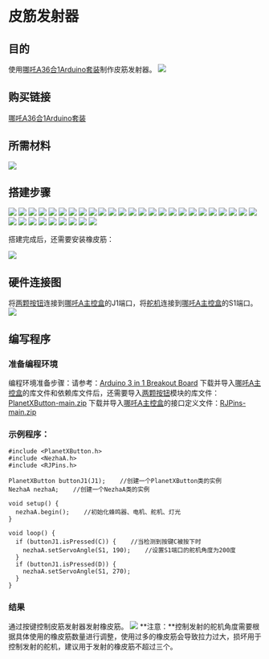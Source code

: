 # 皮筋发射器

## 目的

使用[哪吒A36合1Arduino套装](https://www.elecfreaks.com/elecfreaks-nezha-a-inventor-s-kit-for-arduino.html)制作皮筋发射器。
![](./images/neza-a-case-01-01.png)

## 购买链接

[哪吒A36合1Arduino套装](https://www.elecfreaks.com/elecfreaks-nezha-a-inventor-s-kit-for-arduino.html)

## 所需材料

![](./images/neza-a-case-01-02.png)

## 搭建步骤

![](./images/neza-a-step-01-01.png)
![](./images/neza-a-step-01-02.png)
![](./images/neza-a-step-01-03.png)
![](./images/neza-a-step-01-04.png)
![](./images/neza-a-step-01-05.png)
![](./images/neza-a-step-01-06.png)
![](./images/neza-a-step-01-07.png)
![](./images/neza-a-step-01-08.png)
![](./images/neza-a-step-01-09.png)
![](./images/neza-a-step-01-10.png)
![](./images/neza-a-step-01-11.png)
![](./images/neza-a-step-01-12.png)
![](./images/neza-a-step-01-13.png)
![](./images/neza-a-step-01-14.png)
![](./images/neza-a-step-01-15.png)
![](./images/neza-a-step-01-16.png)
![](./images/neza-a-step-01-17.png)
![](./images/neza-a-step-01-18.png)
![](./images/neza-a-step-01-19.png)
![](./images/neza-a-step-01-20.png)
![](./images/neza-a-step-01-21.png)
![](./images/neza-a-step-01-22.png)
![](./images/neza-a-step-01-23.png)
![](./images/neza-a-step-01-24.png)
![](./images/neza-a-step-01-25.png)
![](./images/neza-a-step-01-26.png)
![](./images/neza-a-step-01-27.png)
![](./images/neza-a-step-01-28.png)
![](./images/neza-a-step-01-29.png)
![](./images/neza-a-step-01-30.png)
![](./images/neza-a-step-01-31.png)
![](./images/neza-a-step-01-32.png)
![](./images/neza-a-step-01-33.png)
![](./images/neza-a-step-01-34.png)

搭建完成后，还需要安装橡皮筋：

![](./images/neza-a-case-01-03.gif)

## 硬件连接图

将[两颗按钮](https://www.elecfreaks.com/planetx-button.html)连接到[哪吒A主控盒](https://www.elecfreaks.com/arduino-3-in-1-master-control-box.html)的J1端口，将[舵机](https://www.elecfreaks.com/geekservo-2kg-360-degrees-compatible-with-lego.html)连接到[哪吒A主控盒](https://www.elecfreaks.com/arduino-3-in-1-master-control-box.html)的S1端口。
![](./images/neza-a-case-01-04.png)

## 编写程序

### 准备编程环境
编程环境准备步骤：请参考：[Arduino 3 in 1 Breakout Board](https://www.elecfreaks.com/learn-en/Arduino-3-in-1-box/Arduino-3-in-1-box.html)
下载并导入[哪吒A主控盒](https://www.elecfreaks.com/arduino-3-in-1-master-control-box.html)的库文件和依赖库文件后，还需要导入[两颗按钮](https://www.elecfreaks.com/planetx-button.html)模块的库文件：[PlanetXButton-main.zip](https://github.com/elecfreaks/PlanetXButton/archive/refs/heads/main.zip)
下载并导入[哪吒A主控盒](https://www.elecfreaks.com/arduino-3-in-1-master-control-box.html)的接口定义文件：[RJPins-main.zip](https://github.com/elecfreaks/RJPins/archive/refs/heads/main.zip)

### 示例程序：
```
#include <PlanetXButton.h>
#include <NezhaA.h>
#include <RJPins.h>

PlanetXButton buttonJ1(J1);    //创建一个PlanetXButton类的实例
NezhaA nezhaA;    //创建一个NezhaA类的实例

void setup() {
  nezhaA.begin();    //初始化蜂鸣器、电机、舵机、灯光
}

void loop() {
  if (buttonJ1.isPressed(C)) {    //当检测到按键C被按下时
    nezhaA.setServoAngle(S1, 190);    //设置S1端口的舵机角度为200度
  }
  if (buttonJ1.isPressed(D)) {
    nezhaA.setServoAngle(S1, 270);
  }
}
```

### 结果
通过按键控制皮筋发射器发射橡皮筋。
![](./images/neza-a-case-01-05.gif)
**注意：**控制发射的舵机角度需要根据具体使用的橡皮筋数量进行调整，使用过多的橡皮筋会导致拉力过大，损坏用于控制发射的舵机，建议用于发射的橡皮筋不超过三个。

